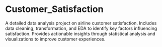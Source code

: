 # Customer_Satisfaction
A detailed data analysis project on airline customer satisfaction. Includes data cleaning, transformation, and EDA to identify key factors influencing satisfaction. Provides actionable insights through statistical analysis and visualizations to improve customer experiences.
